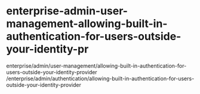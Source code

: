 # enterprise-admin-user-management-allowing-built-in-authentication-for-users-outside-your-identity-pr
enterprise/admin/user-management/allowing-built-in-authentication-for-users-outside-your-identity-provider /enterprise/admin/authentication/allowing-built-in-authentication-for-users-outside-your-identity-provider

